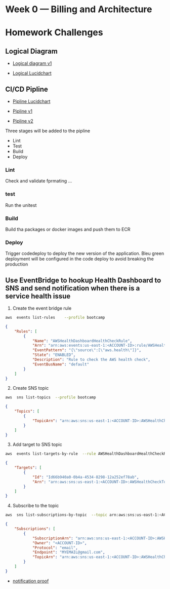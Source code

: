 # Week 0 — Billing and Architecture

# Homework Challenges

## Logical Diagram

- [Logical diagram v1](../_docs/assets/week0/images/Cruddur%20-%20Logical%20Diagram.png)

- [Logical Lucidchart](https://lucid.app/lucidchart/49f7d1f7-ff3a-471b-8674-bd23124c4ef6/edit?viewport_loc=-414%2C-463%2C2899%2C1459%2C0_0&invitationId=inv_13e5eaeb-5cc2-426c-afbd-9f1aa4c6acb5)


## CI/CD Pipline

- [Pipline Lucidchart](https://lucid.app/lucidchart/12ffdba1-6cff-46f2-b665-1a8773b81caf/edit?beaconFlowId=5E31E2692B026FAE&invitationId=inv_62dffc7f-1b95-46b9-94c8-2b8828bdf9ec&page=0_0#)

- [Pipline v1](../_docs/assets/week0/images/Crudur%20-%20Pipline.png)
- [Pipline v2](../_docs/assets/week0/images/Crudur%20-%20Pipline-v2.png)


Three stages will be added to the pipline

- Lint
- Test
- Build
- Deploy
  
### Lint
Check and validate fprmating ...

### test
Run the unitest 

### Build
Build tha packages or docker images and push them to ECR

### Deploy 
Trigger codedeploy to deploy the new version of the application. Bleu green deployment will be configured in the code deploy to avoid breaking the production

## Use EventBridge to hookup Health Dashboard to SNS and send notification when there is a service health issue


1. Create the event bridge rule
```bash
aws  events list-rules    --profile bootcamp
```

```json
{
    "Rules": [
        {
            "Name": "AWSHealthDashboardHealthCheckRule",
            "Arn": "arn:aws:events:us-east-1:<ACCOUNT-ID>:rule/AWSHealthDashboardHealthCheckRule",
            "EventPattern": "{\"source\":[\"aws.health\"]}",
            "State": "ENABLED",
            "Description": "Rule to check the AWS health check",
            "EventBusName": "default"
        }
    ]
}
```

2. Create SNS topic

```bash
aws  sns list-topics  --profile bootcamp
```
```json
{
    "Topics": [
        {
            "TopicArn": "arn:aws:sns:us-east-1:<ACCOUNT-ID>:AWSHealthCheckTopic"
        }
    ]
}
```
3. Add target to SNS topic
```bash
aws  events list-targets-by-rule  --rule AWSHealthDashboardHealthCheckRule   --profile bootcamp
```
```json
{
    "Targets": [
        {
            "Id": "Id66b940a0-0b4a-4534-8298-12a252ef78ab",
            "Arn": "arn:aws:sns:us-east-1:<ACCOUNT-ID>:AWSHealthCheckTopic"
        }
    ]
}
```
4. Subscribe to the topic
```bash
aws  sns list-subscriptions-by-topic  --topic arn:aws:sns:us-east-1:<ACCOUNT-ID>:AWSHealthCheckTopic   --profile bootcamp
```
```json
{
    "Subscriptions": [
        {
            "SubscriptionArn": "arn:aws:sns:us-east-1:<ACCOUNT-ID>:AWSHealthCheckTopic:ceff8deb-c0b8-439c-8875-4cda5ae9ad88",
            "Owner": "<ACCOUNT-ID>",
            "Protocol": "email",
            "Endpoint": "MYEMAIL@gmail.com",
            "TopicArn": "arn:aws:sns:us-east-1:<ACCOUNT-ID>:AWSHealthCheckTopic"
        }
    ]
}
```
- [notification proof](../_docs/assets/week0/images/proof-event-bridge.png)
